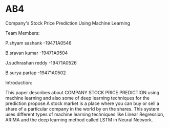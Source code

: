 # AB4
Company's Stock Price Prediction Using Machine Learning

Team Members:

P.shyam sashank -19471A0546

B.sravan kumar -19471A0504

J.sudhrashan reddy -19471A0526

B.surya partap -19471A0502

Introduction:

This paper describes about COMPANY STOCK PRICE PREDICTION using machine learning and also some of deep learning techniques for the prediction propose.A stock market is a place where you can buy or sell a share of a particular company in the world by on the shares. This system uses different types of machine learning techniques like Linear Regression, ARIMA and the deep learning method called LSTM in Neural Network.
